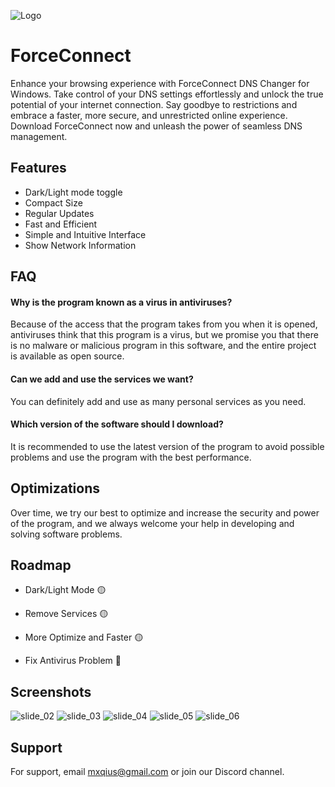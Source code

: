 
![Logo](https://dev-to-uploads.s3.amazonaws.com/uploads/articles/th5xamgrr6se0x5ro4g6.png)


# ForceConnect

Enhance your browsing experience with ForceConnect DNS Changer for Windows. Take control of your DNS settings effortlessly and unlock the true potential of your internet connection. Say goodbye to restrictions and embrace a faster, more secure, and unrestricted online experience. Download ForceConnect now and unleash the power of seamless DNS management.

## Features

- Dark/Light mode toggle
- Compact Size
- Regular Updates
- Fast and Efficient
- Simple and Intuitive Interface
- Show Network Information


## FAQ

#### Why is the program known as a virus in antiviruses?

Because of the access that the program takes from you when it is opened, antiviruses think that this program is a virus, but we promise you that there is no malware or malicious program in this software, and the entire project is available as open source.

#### Can we add and use the services we want?

You can definitely add and use as many personal services as you need.

#### Which version of the software should I download?

It is recommended to use the latest version of the program to avoid possible problems and use the program with the best performance.


## Optimizations

Over time, we try our best to optimize and increase the security and power of the program, and we always welcome your help in developing and solving software problems.

## Roadmap

- Dark/Light Mode 🟡

- Remove Services 🟡

- More Optimize and Faster 🟡

- Fix Antivirus Problem 🔴


## Screenshots

![slide_02](https://github.com/Mxqius/ForceConnect/assets/80541964/a24921a4-fbce-4c78-9b0d-c9e8b766dd17)
![slide_03](https://github.com/Mxqius/ForceConnect/assets/80541964/3032b306-9c95-475c-bd50-71066fbf48b7)
![slide_04](https://github.com/Mxqius/ForceConnect/assets/80541964/437ed2a3-dbfb-406f-88d1-dec1503421a9)
![slide_05](https://github.com/Mxqius/ForceConnect/assets/80541964/bc5da1ce-a78a-44c1-b2d0-ac4479257724)
![slide_06](https://github.com/Mxqius/ForceConnect/assets/80541964/e0532490-5a7c-4547-a660-9685347fa564)



## Support

For support, email mxqius@gmail.com or join our Discord channel.

